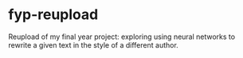 # fyp-reupload
Reupload of my final year project: exploring using neural networks to rewrite a given text in the style of a different author.
